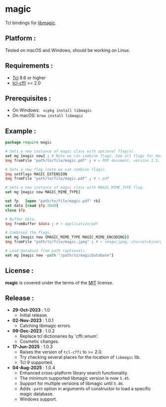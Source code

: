 #  magic

Tcl bindings for [libmagic](https://manned.org/libmagic.3).   

## Platform :
Tested on macOS and Windows, should be working on Linux.

## Requirements :
- [Tcl](https://www.tcl.tk/) 8.6 or higher
- [tcl-cffi](https://cffi.magicsplat.com) >= 2.0

## Prerequisites :
- On Windows: ` vcpkg install libmagic`
- On macOS: `brew install libmagic`

## Example :
```tcl
package require magic

# Sets a new instance of magic class with optional flag(s).
set mg [magic new] ; # Note we can combine flags. See all flags for more info. Default flag 'MAGIC_NONE'
$mg fromFile "path/to/file/magic.pdf" ; # > PDF document, version 1.3, 1 page(s)

# Sets a new flag (note we can combine flags).
$mg setFlags MAGIC_EXTENSION
$mg fromFile "path/to/file/magic.pdf" ; # > pdf

# Sets a new instance of magic class with MAGIC_MIME_TYPE flag.
set mg [magic new MAGIC_MIME_TYPE]

set fp   [open "path/to/file/magic.pdf" rb]
set data [read $fp 2048]
close $fp

# Buffer data.
$mg fromBuffer $data ; # > application/pdf

# Combined the flags.
set mg [magic new {MAGIC_MIME_TYPE MAGIC_MIME_ENCODING}]
$mg fromFile "path/to/file/magic.jpeg" ; # > image/jpeg; charset=binary

# Load database from path (optional).
set mg [magic new -path "/path/to/magicDatabase"]
```

## License :
**magic** is covered under the terms of the [MIT](LICENSE) license.

## Release :
*  **29-Oct-2023** : 1.0
    - Initial release.
*  **02-Nov-2023** : 1.0.1
    - Catching libmagic errors.
*  **09-Dec-2023** : 1.0.2
    - Replace tcl dictionaries by 'cffi::enum'.
    - Cosmetic changes.
*  **17-Jun-2025** : 1.0.3
    - Raises the version of `tcl-cffi` to >= 2.0.
    - Try checking several places for the location of `libmagic` lib.
    - Tcl 9 supported.
*  **04-Aug-2025** : 1.0.4
    - Enhanced cross-platform library search functionality.
    - The minimum supported libmagic version is now `5.45`.
    - Support for multiple versions of libmagic until `5.46`.
    - Adds `-path` option in arguments of constructor to load a specific magic database.
    - Windows support.